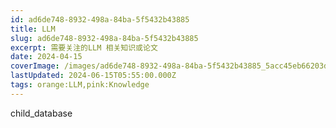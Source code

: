 ```yaml
---
id: ad6de748-8932-498a-84ba-5f5432b43885
title: LLM 
slug: ad6de748-8932-498a-84ba-5f5432b43885
excerpt: 需要关注的LLM 相关知识或论文
date: 2024-04-15
coverImage: /images/ad6de748-8932-498a-84ba-5f5432b43885_5acc45eb66203d1d686faf53ed4d46ca.png
lastUpdated: 2024-06-15T05:55:00.000Z
tags: orange:LLM,pink:Knowledge  
---
```


child_database

